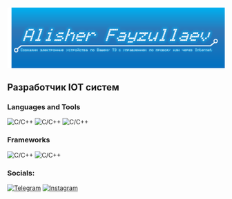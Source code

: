 ![Header](https://github.com/afayzullaev/afayzullaev/blob/main/assets/header.png)

## Разработчик IOT систем

### Languages and Tools
![C/C++](https://img.shields.io/badge/C/C++-277FC0?)
![C/C++](https://img.shields.io/badge/Python-277FC0)
![C/C++](https://img.shields.io/badge/JavaScript-277FC0)
### Frameworks
![C/C++](https://img.shields.io/badge/C/C++-277FC0)
![C/C++](https://img.shields.io/badge/C/C++-277FC0)

### Socials:
[![Telegram](https://img.shields.io/badge/-Telegram-090909?style=for-the-badge&logo=telegram&logoColor=27A0D9)](https://t.me/argonaut08)
[![Instagram](https://img.shields.io/badge/-Instagram-090909?style=for-the-badge&logo=instagram&logoColor=B4068E)](https://www.instagram.com/afayzullaev)

